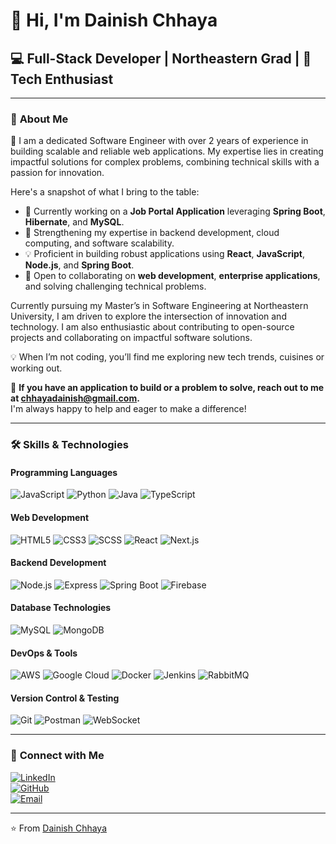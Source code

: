 
# 👋 Hi, I'm **Dainish Chhaya**  

## 💻 **Full-Stack Developer | Northeastern Grad | 🌟 Tech Enthusiast**

---

### 🚀 **About Me**  
🌟 I am a dedicated Software Engineer with over 2 years of experience in building scalable and reliable web applications. My expertise lies in creating impactful solutions for complex problems, combining technical skills with a passion for innovation.

Here's a snapshot of what I bring to the table:
- 🔭 Currently working on a **Job Portal Application** leveraging **Spring Boot**, **Hibernate**, and **MySQL**.
- 🌱 Strengthening my expertise in backend development, cloud computing, and software scalability.
- 💡 Proficient in building robust applications using **React**, **JavaScript**, **Node.js**, and **Spring Boot**.
- 🤝 Open to collaborating on **web development**, **enterprise applications**, and solving challenging technical problems.  

Currently pursuing my Master’s in Software Engineering at Northeastern University, I am driven to explore the intersection of innovation and technology. I am also enthusiastic about contributing to open-source projects and collaborating on impactful software solutions.

💡 When I’m not coding, you’ll find me exploring new tech trends, cuisines or working out. 

💬 **If you have an application to build or a problem to solve, reach out to me at [chhayadainish@gmail.com](mailto:chhayadainish@gmail.com).**  
I'm always happy to help and eager to make a difference!

---

### 🛠️ **Skills & Technologies**  

#### **Programming Languages**  
![JavaScript](https://img.shields.io/badge/-JavaScript-F7DF1E?style=flat-square&logo=javascript&logoColor=black)
![Python](https://img.shields.io/badge/-Python-3776AB?style=flat-square&logo=python&logoColor=white)
![Java](https://img.shields.io/badge/-Java-007396?style=flat-square&logo=java&logoColor=white)
![TypeScript](https://img.shields.io/badge/-TypeScript-3178C6?style=flat-square&logo=typescript&logoColor=white)

#### **Web Development**  
![HTML5](https://img.shields.io/badge/-HTML5-E34F26?style=flat-square&logo=html5&logoColor=white)
![CSS3](https://img.shields.io/badge/-CSS3-1572B6?style=flat-square&logo=css3&logoColor=white)
![SCSS](https://img.shields.io/badge/-SCSS-CC6699?style=flat-square&logo=sass&logoColor=white)
![React](https://img.shields.io/badge/-React-61DAFB?style=flat-square&logo=react&logoColor=black)
![Next.js](https://img.shields.io/badge/-Next.js-000000?style=flat-square&logo=next.js&logoColor=white)

#### **Backend Development**  
![Node.js](https://img.shields.io/badge/-Node.js-339933?style=flat-square&logo=node.js&logoColor=white)
![Express](https://img.shields.io/badge/-Express-000000?style=flat-square&logo=express&logoColor=white)
![Spring Boot](https://img.shields.io/badge/-Spring%20Boot-6DB33F?style=flat-square&logo=spring-boot&logoColor=white)
![Firebase](https://img.shields.io/badge/-Firebase-FFCA28?style=flat-square&logo=firebase&logoColor=black)

#### **Database Technologies**  
![MySQL](https://img.shields.io/badge/-MySQL-4479A1?style=flat-square&logo=mysql&logoColor=white)
![MongoDB](https://img.shields.io/badge/-MongoDB-47A248?style=flat-square&logo=mongodb&logoColor=white)

#### **DevOps & Tools**  
![AWS](https://img.shields.io/badge/-AWS-232F3E?style=flat-square&logo=amazon-aws&logoColor=white)
![Google Cloud](https://img.shields.io/badge/-Google%20Cloud-4285F4?style=flat-square&logo=google-cloud&logoColor=white)
![Docker](https://img.shields.io/badge/-Docker-2496ED?style=flat-square&logo=docker&logoColor=white)
![Jenkins](https://img.shields.io/badge/-Jenkins-D24939?style=flat-square&logo=jenkins&logoColor=white)
![RabbitMQ](https://img.shields.io/badge/-RabbitMQ-FF6600?style=flat-square&logo=rabbitmq&logoColor=white)

#### **Version Control & Testing**  
![Git](https://img.shields.io/badge/-Git-F05032?style=flat-square&logo=git&logoColor=white)
![Postman](https://img.shields.io/badge/-Postman-FF6C37?style=flat-square&logo=postman&logoColor=white)
![WebSocket](https://img.shields.io/badge/-WebSocket-010101?style=flat-square&logo=socket.io&logoColor=white)

---

### 🤝 **Connect with Me**  
[![LinkedIn](https://img.shields.io/badge/-LinkedIn-0077B5?style=flat-square&logo=linkedin&logoColor=white)](https://www.linkedin.com/in/dainishchhaya/)  
[![GitHub](https://img.shields.io/badge/-GitHub-181717?style=flat-square&logo=github&logoColor=white)](https://github.com/Dainish-Chhaya)  
[![Email](https://img.shields.io/badge/-Email-D42424?style=flat-square&logo=gmail&logoColor=white)](mailto:chhayadainish@gmail.com)  

---

⭐️ From [Dainish Chhaya](https://github.com/Dainish-Chhaya)  
